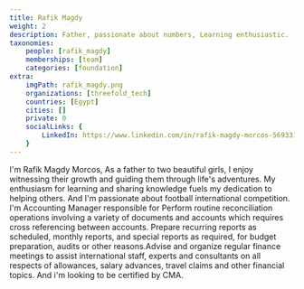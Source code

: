```yaml
---
title: Rafik Magdy
weight: 2
description: Father, passionate about numbers, Learning enthusiastic.
taxonomies:
    people: [rafik_magdy]
    memberships: [team]
    categories: [foundation]
extra:
    imgPath: rafik_magdy.png
    organizations: [threefold_tech]
    countries: [Egypt]
    cities: []
    private: 0
    socialLinks: {
        LinkedIn: https://www.linkedin.com/in/rafik-magdy-morcos-5693311b0/
    }
---
```


I'm Rafik Magdy Morcos, As a father to two beautiful girls, I enjoy witnessing their growth and guiding them through life's adventures. My enthusiasm for learning and sharing knowledge fuels my dedication to helping others. And I'm passionate about football international competition. I'm  Accounting Manager responsible for Perform routine reconciliation operations involving a variety of documents and accounts which requires cross referencing between accounts. Prepare recurring reports as scheduled, monthly reports, and special reports as required, for budget preparation, audits or other reasons.Advise and organize regular finance meetings to assist international staff, experts and consultants on all respects of allowances, salary advances, travel claims and other financial topics.
And i'm looking to be certified by CMA.